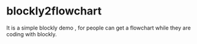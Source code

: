 # blockly2flowchart
It is a simple blockly demo , for people can get a flowchart while they are coding with blockly.
